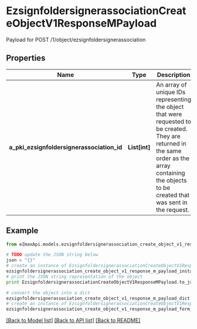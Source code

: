 # EzsignfoldersignerassociationCreateObjectV1ResponseMPayload

Payload for POST /1/object/ezsignfoldersignerassociation

## Properties

Name | Type | Description | Notes
------------ | ------------- | ------------- | -------------
**a_pki_ezsignfoldersignerassociation_id** | **List[int]** | An array of unique IDs representing the object that were requested to be created.  They are returned in the same order as the array containing the objects to be created that was sent in the request. | 

## Example

```python
from eZmaxApi.models.ezsignfoldersignerassociation_create_object_v1_response_m_payload import EzsignfoldersignerassociationCreateObjectV1ResponseMPayload

# TODO update the JSON string below
json = "{}"
# create an instance of EzsignfoldersignerassociationCreateObjectV1ResponseMPayload from a JSON string
ezsignfoldersignerassociation_create_object_v1_response_m_payload_instance = EzsignfoldersignerassociationCreateObjectV1ResponseMPayload.from_json(json)
# print the JSON string representation of the object
print EzsignfoldersignerassociationCreateObjectV1ResponseMPayload.to_json()

# convert the object into a dict
ezsignfoldersignerassociation_create_object_v1_response_m_payload_dict = ezsignfoldersignerassociation_create_object_v1_response_m_payload_instance.to_dict()
# create an instance of EzsignfoldersignerassociationCreateObjectV1ResponseMPayload from a dict
ezsignfoldersignerassociation_create_object_v1_response_m_payload_form_dict = ezsignfoldersignerassociation_create_object_v1_response_m_payload.from_dict(ezsignfoldersignerassociation_create_object_v1_response_m_payload_dict)
```
[[Back to Model list]](../README.md#documentation-for-models) [[Back to API list]](../README.md#documentation-for-api-endpoints) [[Back to README]](../README.md)



